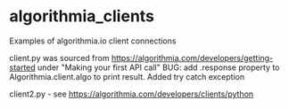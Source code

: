 # algorithmia_clients
Examples of algorithmia.io client connections

client.py was sourced from https://algorithmia.com/developers/getting-started under "Making your first API call"  BUG: add .response property to Algorithmia.client.algo to print result. Added try catch exception

client2.py - see https://algorithmia.com/developers/clients/python
